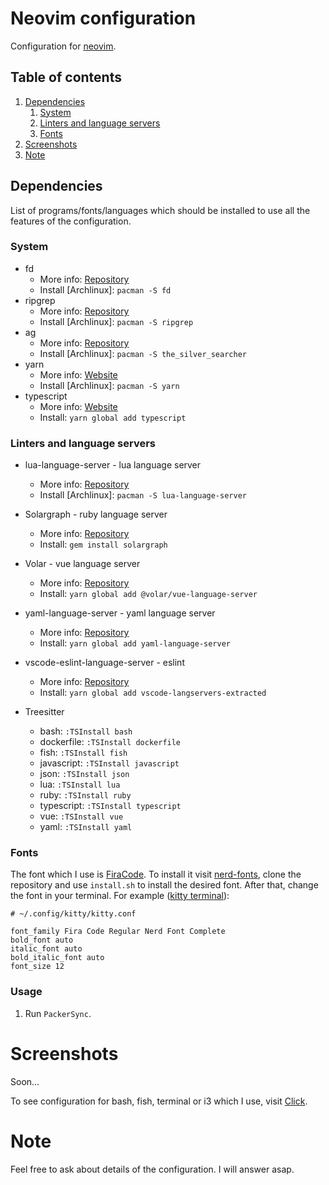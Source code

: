 # Neovim configuration

Configuration for [neovim](https://neovim.io/).

## Table of contents

1. [Dependencies](#dependencies)
    1. [System](#system)
    1. [Linters and language servers](#linters-and-language-servers)
    1. [Fonts](#fonts)
2. [Screenshots](#screenshots)
3. [Note](#note)

## Dependencies

List of programs/fonts/languages which should be installed to use all the features of the configuration.

### System
- fd
  - More info: [Repository](https://github.com/sharkdp/fd)
  - Install [Archlinux]: `pacman -S fd`
- ripgrep
  - More info: [Repository](https://github.com/BurntSushi/ripgrep)
  - Install [Archlinux]: `pacman -S ripgrep`
- ag
  - More info: [Repository](https://github.com/ggreer/the_silver_searcher)
  - Install [Archlinux]: `pacman -S the_silver_searcher`
- yarn
  - More info: [Website](https://classic.yarnpkg.com/en/)
  - Install [Archlinux]: `pacman -S yarn`
- typescript
  - More info: [Website](https://www.typescriptlang.org/)
  - Install: `yarn global add typescript`

### Linters and language servers

- lua-language-server - lua language server
  - More info: [Repository](https://github.com/sumneko/lua-language-server)
  - Install [Archlinux]: `pacman -S lua-language-server`
- Solargraph - ruby language server
  - More info: [Repository](https://github.com/castwide/solargraph)
  - Install: `gem install solargraph`
- Volar - vue language server
  - More info: [Repository](https://github.com/johnsoncodehk/volar/tree/master/packages/vue-language-server)
  - Install: `yarn global add @volar/vue-language-server`
- yaml-language-server - yaml language server
  - More info: [Repository](https://github.com/redhat-developer/yaml-language-server)
  - Install: `yarn global add yaml-language-server`
- vscode-eslint-language-server - eslint
  - More info: [Repository](https://github.com/hrsh7th/vscode-langservers-extracted)
  - Install: `yarn global add vscode-langservers-extracted`
  
- Treesitter
  - bash: `:TSInstall bash`
  - dockerfile: `:TSInstall dockerfile`
  - fish: `:TSInstall fish`
  - javascript: `:TSInstall javascript`
  - json: `:TSInstall json`
  - lua: `:TSInstall lua`
  - ruby: `:TSInstall ruby`
  - typescript: `:TSInstall typescript`
  - vue: `:TSInstall vue`
  - yaml: `:TSInstall yaml`

### Fonts
The font which I use is [FiraCode](https://github.com/ryanoasis/nerd-fonts/tree/master/patched-fonts/FiraCode).
To install it visit [nerd-fonts](https://github.com/ryanoasis/nerd-fonts#font-installation), clone the repository and
use `install.sh` to install the desired font.
After that, change the font in your terminal.
For example ([kitty terminal](https://github.com/kovidgoyal/kitty)):
```
# ~/.config/kitty/kitty.conf

font_family Fira Code Regular Nerd Font Complete
bold_font auto
italic_font auto
bold_italic_font auto
font_size 12
```

### Usage

1. Run `PackerSync`.

# Screenshots
Soon...

To see configuration for bash, fish, terminal or i3 which I use, visit [Click](https://github.com/pjezusek/dotfiles-archlinux).

# Note
Feel free to ask about details of the configuration. I will answer asap.

